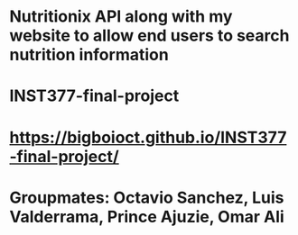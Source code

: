 # Nutritionix API along with my website to allow end users to search nutrition information

# INST377-final-project
# https://bigboioct.github.io/INST377-final-project/

# Groupmates: Octavio Sanchez, Luis Valderrama, Prince Ajuzie, Omar Ali
